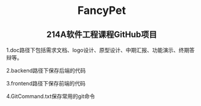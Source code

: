 # <center>FancyPet
## <center>214A软件工程课程GitHub项目
1.doc路径下包括需求文档、logo设计、原型设计、中期汇报、功能演示、终期答辩等。

2.backend路径下保存后端的代码

3.frontend路径下保存前端的代码

4.GitCommand.txt保存常用的git命令

